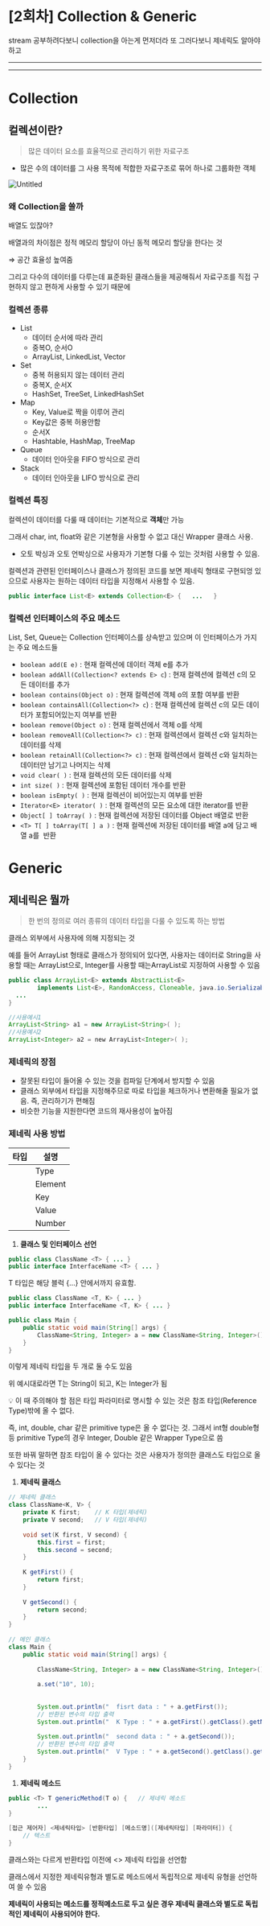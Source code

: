 
# [2회차] Collection & Generic

stream 공부하려다보니 collection을 아는게 먼저더라 또 그러다보니 제네릭도 알아야하고

---

---

# Collection

## 컬렉션이란?

> 많은 데이터 요소를 효율적으로 관리하기 위한 자료구조
> 
- 많은 수의 데이터를 그 사용 목적에 적합한 자료구조로 묶어 하나로 그룹화한 객체

![Untitled](%5B2%E1%84%92%E1%85%AC%E1%84%8E%E1%85%A1%5D%20Collection%20&%20Generic%204b11cc7c7471416ebc3b591709d3e461/Untitled.png)

### 왜 Collection을 쓸까

배열도 있잖아?

배열과의 차이점은 정적 메모리 할당이 아닌 동적 메모리 할당을 한다는 것

⇒ 공간 효율성 높여줌

그리고 다수의 데이터를 다루는데 표준화된 클래스들을 제공해줘서 자료구조를 직접 구현하지 않고 편하게 사용할 수 있기 때문에

### 컬렉션 종류

- List
    - 데이터 순서에 따라 관리
    - 중복O, 순서O
    - ArrayList, LinkedList, Vector
- Set
    - 중복 허용되지 않는 데이터 관리
    - 중복X, 순서X
    - HashSet, TreeSet, LinkedHashSet
- Map
    - Key, Value로 짝을 이루어 관리
    - Key값은 중복 허용안함
    - 순서X
    - Hashtable, HashMap, TreeMap
- Queue
    - 데이터 인아웃을 FIFO 방식으로 관리
- Stack
    - 데이터 인아웃을 LIFO 방식으로 관리

### 컬렉션 특징

컬렉션이 데이터를 다룰 때 데이터는 기본적으로 **객체**만 가능

그래서 char, int, float와 같은 기본형을 사용할 수 없고 대신 Wrapper 클래스 사용. 

- 오토 박싱과 오토 언박싱으로 사용자가 기본형 다룰 수 있는 것처럼 사용할 수 있음.

컬렉션과 관련된 인터페이스나 클래스가 정의된 코드를 보면 제네릭 형태로 구현되엉 있으므로 사용자는 원하는 데이터 타입을 지정해서 사용할 수 있음.

```java
public interface List<E> extends Collection<E> {   ...   }
```

### 컬렉션 인터페이스의 주요 메소드

List, Set, Queue는 Collection 인터페이스를 상속받고 있으며 이 인터페이스가 가지는 주요 메소드들

- `boolean add(E e)` : 현재 컬렉션에 데이터 객체 e를 추가
- `boolean addAll(Collection<? extends E> c`) : 현재 컬렉션에 컬렉션 c의 모든 데이터를 추가
- `boolean contains(Object o)` : 현재 컬렉션에 객체 o의 포함 여부를 반환
- `boolean containsAll(Collection<?> c`) : 현재 컬렉션에 컬렉션 c의 모든 데이터가 포함되어있는지 여부를 반환
- `boolean remove(Object o)` : 현재 컬렉션에서 객체 o를 삭제
- `boolean removeAll(Collection<?> c)` : 현재 컬렉션에서 컬렉션 c와 일치하는 데이터를 삭제
- `boolean retainAll(Collection<?> c)` : 현재 컬렉션에서 컬렉션 c와 일치하는 데이터만 남기고 나머지는 삭제
- `void clear( )` : 현재 컬렉션의 모든 데이터를 삭제
- `int size( )` : 현재 컬렉션에 포함된 데이터 개수를 반환
- `boolean isEmpty( )` : 현재 컬렉션이 비어있는지 여부를 반환
- `Iterator<E> iterator( )` : 현재 컬렉션의 모든 요소에 대한 iterator를 반환
- `Object[ ] toArray( )` : 현재 컬렉션에 저장된 데이터를 Object 배열로 반환
- `<T> T[ ] toArray(T[ ] a )` : 현재 컬렉션에 저장된 데이터를 배열 a에 담고 배열 a를  반환

# Generic

## 제네릭은 뭘까

> 한 번의 정의로 여러 종류의 데이터 타입을 다룰 수 있도록 하는 방법

클래스 외부에서 사용자에 의해 지정되는 것
> 

예를 들어 ArrayList<E> 형태로 클래스가 정의되어 있다면, 사용자는 데이터로 String을 사용할 때는 ArrayList<String>으로, Integer를 사용할 때는ArrayList<Integer>로 지정하여 사용할 수 있음

```java
public class ArrayList<E> extends AbstractList<E> 
		implements List<E>, RandomAccess, Cloneable, java.io.Serializable{   
  ...
}

//사용예시1
ArrayList<String> a1 = new ArrayList<String>( );
//사용예시2 
ArrayList<Integer> a2 = new ArrayList<Integer>( );
```

### 제네릭의 장점

- 잘못된 타입이 들어올 수 있는 것을 컴파일 단계에서 방지할 수 있음
- 클래스 외부에서 타입을 지정해주므로 따로 타입을 체크하거나 변환해줄 필요가 없음. 즉, 관리하기가 편해짐
- 비슷한 기능을 지원한다면 코드의 재사용성이 높아짐

### 제네릭 사용 방법

| 타입 | 설명 |
| --- | --- |
| <T> | Type |
| <E> | Element |
| <K> | Key |
| <V> | Value |
| <N> | Number |
1. **클래스 및 인터페이스 선언**

```java
public class ClassName <T> { ... }
public interface InterfaceName <T> { ... }
```

T 타입은 해당 블럭 {…} 안에서까지 유효함.

```java
public class ClassName <T, K> { ... }
public interface InterfaceName <T, K> { ... }

public class Main {
	public static void main(String[] args) {
		ClassName<String, Integer> a = new ClassName<String, Integer>();
	}
}
```

이렇게 제네릭 타입을 두 개로 둘 수도 있음

위 예시대로라면 T는 String이 되고, K는 Integer가 됨

<aside>
💡 이 때 주의해야 할 점은 타입 파라미터로 명시할 수 있는 것은 참조 타입(Reference Type)밖에 올 수 없다.

즉, int, double, char 같은 primitive type은 올 수 없다는 것. 그래서 int형 double형 등 primitive Type의 경우 Integer, Double 같은 Wrapper Type으로 씀

또한 바꿔 말하면 참조 타입이 올 수 있다는 것은 사용자가 정의한 클래스도 타입으로 올 수 있다는 것

</aside>

1. **제네릭 클래스**

```java
// 제네릭 클래스 
class ClassName<K, V> {	
	private K first;	// K 타입(제네릭)
	private V second;	// V 타입(제네릭) 
	
	void set(K first, V second) {
		this.first = first;
		this.second = second;
	}
	
	K getFirst() {
		return first;
	}
	
	V getSecond() {
		return second;
	}
}
 
// 메인 클래스 
class Main {
	public static void main(String[] args) {
		
		ClassName<String, Integer> a = new ClassName<String, Integer>();
		
		a.set("10", 10);
 
 
		System.out.println("  fisrt data : " + a.getFirst());
		// 반환된 변수의 타입 출력 
		System.out.println("  K Type : " + a.getFirst().getClass().getName());
		
		System.out.println("  second data : " + a.getSecond());
		// 반환된 변수의 타입 출력 
		System.out.println("  V Type : " + a.getSecond().getClass().getName());
	}
}
```

1. **제네릭 메소드**

```java
public <T> T genericMethod(T o) {	// 제네릭 메소드
		...
}
 
[접근 제어자] <제네릭타입> [반환타입] [메소드명]([제네릭타입] [파라미터]) {
	// 텍스트
}
```

클래스와는 다르게 반환타입 이전에 <> 제네릭 타입을 선언함

클래스에서 지정한 제네릭유형과 별도로 메소드에서 독립적으로 제네릭 유형을 선언하여 쓸 수 있음

**제네릭이 사용되는 메소드를 정적메소드로 두고 싶은 경우 제네릭 클래스와 별도로 독립적인 제네릭이 사용되어야 한다.**

